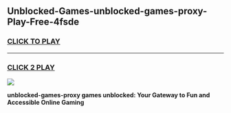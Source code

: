 
## Unblocked-Games-unblocked-games-proxy-Play-Free-4fsde
<h3>
<a href="https://premium76.site?title=unblocked-games-proxy&ref=20M">CLICK TO PLAY</a></h3>
<hr>

<h3>
<a href="https://premium76.site?title=unblocked-games-proxy&ref=20M">CLICK 2 PLAY</a>
  
</h3>

<a href="https://premium76.site?title=unblocked-games-proxy&ref=19M"><img src="https://clearcache.store/games.png"></a>


**unblocked-games-proxy games unblocked: Your Gateway to Fun and Accessible Online Gaming**
